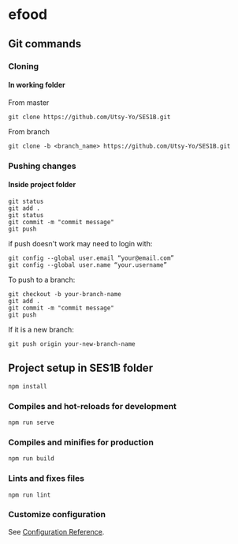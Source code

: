 # efood

## Git commands
### Cloning
#### In working folder 
From master
```
git clone https://github.com/Utsy-Yo/SES1B.git
```
From branch
```
git clone -b <branch_name> https://github.com/Utsy-Yo/SES1B.git
```
### Pushing changes
#### Inside project folder
```
git status
git add .
git status
git commit -m "commit message"
git push
```
if push doesn't work may need to login with:
```
git config --global user.email “your@email.com”
git config --global user.name “your.username”
```
To push to a branch:
```
git checkout -b your-branch-name
git add .
git commit -m "commit message"
git push
```
If it is a new branch:
```
git push origin your-new-branch-name
```

## Project setup in SES1B folder
```
npm install
```

### Compiles and hot-reloads for development
```
npm run serve
```

### Compiles and minifies for production
```
npm run build
```

### Lints and fixes files
```
npm run lint
```

### Customize configuration
See [Configuration Reference](https://cli.vuejs.org/config/).
